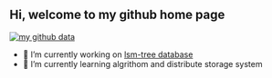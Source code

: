 Hi, welcome to my github home page
---
[![my github data](https://github-readme-stats.vercel.app/api?username=leiwingqueen&show_icons=true&theme=algolia)]()

- 🔭 I’m currently working on [lsm-tree database](https://github.com/leiwingqueen/LSMTreeDB)
- 🌱 I’m currently learning algrithom and distribute storage system

<!--
**leiwingqueen/leiwingqueen** is a ✨ _special_ ✨ repository because its `README.md` (this file) appears on your GitHub profile.

Here are some ideas to get you started:

- 🔭 I’m currently working on ...
- 🌱 I’m currently learning ...
- 👯 I’m looking to collaborate on ...
- 🤔 I’m looking for help with ...
- 💬 Ask me about ...
- 📫 How to reach me: ...
- 😄 Pronouns: ...
- ⚡ Fun fact: ...
-->
